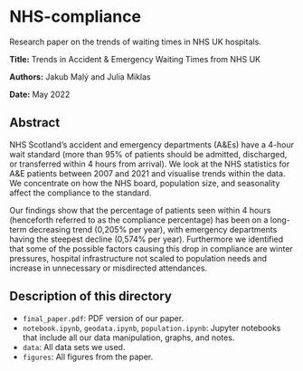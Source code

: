# NHS-compliance
 Research paper on the trends of waiting times in NHS UK hospitals.

**Title:** Trends in Accident & Emergency Waiting Times from NHS UK

**Authors:** Jakub Malý and Julia Miklas

**Date:** May 2022

## Abstract

NHS Scotland’s accident and emergency departments (A&Es) have a 4-hour wait standard (more than 95% of patients should be admitted, discharged, or transferred within 4 hours from arrival). We look at the NHS statistics for A&E patients between 2007 and 2021 and visualise trends within the data. We concentrate on how the NHS board, population size, and seasonality affect the compliance to the standard.

Our findings show that the percentage of patients seen within 4 hours (henceforth referred to as the compliance percentage) has been on a long-term decreasing trend (0,205% per year), with emergency departments having the steepest decline (0,574% per year). Furthermore we identified that some of the possible factors causing this drop in compliance are winter pressures, hospital infrastructure not scaled to population needs and increase in unnecessary or misdirected attendances.

## Description of this directory

- `final_paper.pdf`: PDF version of our paper.
- `notebook.ipynb`, `geodata.ipynb`, `population.ipynb`: Jupyter notebooks that include all our data manipulation, graphs, and notes.
- `data`: All data sets we used.
- `figures`: All figures from the paper.
